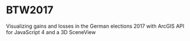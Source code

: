 # BTW2017
Visualizing gains and losses in the German elections 2017 with ArcGIS API for JavaScript 4 and a 3D SceneView
